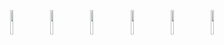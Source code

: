 <p align="center">
  	<a style="text-decoration:none" href="https://drive.google.com/file/d/1BN-oPF54H449OeDzqHEILfNDnIm_PEGt/view?usp=sharing">
    		<img width="10%" style="padding:5px" src="https://img.icons8.com/?size=512&id=13654&format=png"/>
	</a>
		<img width="10%" style="padding:5px" src="https://img.icons8.com/color/144/000000/html-5.png"/>
    		<img width="10%" style="padding:5px" src="https://img.icons8.com/color/144/000000/css3.png"/>
    		<img width="10%" style="padding:5px" src="https://img.icons8.com/color/144/000000/javascript.png"/>
    		<img width="10%" style="padding:5px" src="https://img.icons8.com/color/144/000000/mysql-logo.png"/>
    		<img width="10%" style="padding:5px" src="https://img.icons8.com/color/144/000000/python.png"/>
</p>
